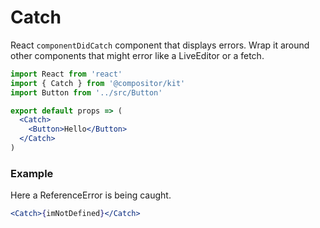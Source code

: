 # Catch

React `componentDidCatch` component that displays errors.
Wrap it around other components that might error like a LiveEditor or a fetch.

```jsx
import React from 'react'
import { Catch } from '@compositor/kit'
import Button from '../src/Button'

export default props => (
  <Catch>
    <Button>Hello</Button>
  </Catch>
)
```

### Example

Here a ReferenceError is being caught.

```.jsx
<Catch>{imNotDefined}</Catch>
```
